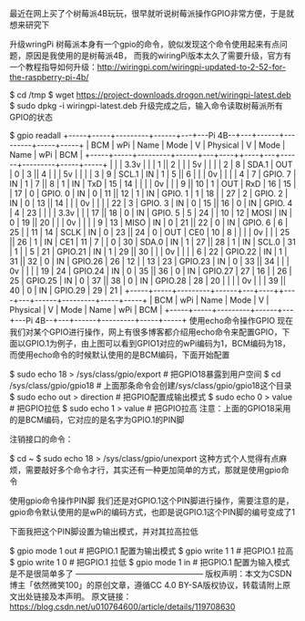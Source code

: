  

最近在网上买了个树莓派4B玩玩，很早就听说树莓派操作GPIO非常方便，于是就想来研究下

升级wringPi
树莓派本身有一个gpio的命令，貌似发现这个命令使用起来有点问题，原因是我使用的是树莓派4B， 而我的wiringPi版本太久了需要升级，官方有一个教程指导如何升级：http://wiringpi.com/wiringpi-updated-to-2-52-for-the-raspberry-pi-4b/

$ cd /tmp
$ wget https://project-downloads.drogon.net/wiringpi-latest.deb
$ sudo dpkg -i wiringpi-latest.deb
升级完成之后，输入命令读取树莓派所有GPIO的状态

$ gpio readall
+-----+-----+---------+------+---+---Pi 4B--+---+------+---------+-----+-----+
 | BCM | wPi |   Name  | Mode | V | Physical | V | Mode | Name    | wPi | BCM |
 +-----+-----+---------+------+---+----++----+---+------+---------+-----+-----+
 |     |     |    3.3v |      |   |  1 || 2  |   |      | 5v      |     |     |
 |   2 |   8 |   SDA.1 |  OUT | 0 |  3 || 4  |   |      | 5v      |     |     |
 |   3 |   9 |   SCL.1 |   IN | 1 |  5 || 6  |   |      | 0v      |     |     |
 |   4 |   7 | GPIO. 7 |   IN | 1 |  7 || 8  | 1 | IN   | TxD     | 15  | 14  |
 |     |     |      0v |      |   |  9 || 10 | 1 | OUT  | RxD     | 16  | 15  |
 |  17 |   0 | GPIO. 0 |   IN | 0 | 11 || 12 | 1 | IN   | GPIO. 1 | 1   | 18  |
 |  27 |   2 | GPIO. 2 |   IN | 0 | 13 || 14 |   |      | 0v      |     |     |
 |  22 |   3 | GPIO. 3 |   IN | 0 | 15 || 16 | 0 | IN   | GPIO. 4 | 4   | 23  |
 |     |     |    3.3v |      |   | 17 || 18 | 0 | IN   | GPIO. 5 | 5   | 24  |
 |  10 |  12 |    MOSI |   IN | 0 | 19 || 20 |   |      | 0v      |     |     |
 |   9 |  13 |    MISO |   IN | 0 | 21 || 22 | 0 | IN   | GPIO. 6 | 6   | 25  |
 |  11 |  14 |    SCLK |   IN | 0 | 23 || 24 | 0 | OUT  | CE0     | 10  | 8   |
 |     |     |      0v |      |   | 25 || 26 | 1 | IN   | CE1     | 11  | 7   |
 |   0 |  30 |   SDA.0 |   IN | 1 | 27 || 28 | 1 | IN   | SCL.0   | 31  | 1   |
 |   5 |  21 | GPIO.21 |   IN | 1 | 29 || 30 |   |      | 0v      |     |     |
 |   6 |  22 | GPIO.22 |   IN | 1 | 31 || 32 | 0 | IN   | GPIO.26 | 26  | 12  |
 |  13 |  23 | GPIO.23 |   IN | 0 | 33 || 34 |   |      | 0v      |     |     |
 |  19 |  24 | GPIO.24 |   IN | 0 | 35 || 36 | 0 | IN   | GPIO.27 | 27  | 16  |
 |  26 |  25 | GPIO.25 |   IN | 0 | 37 || 38 | 0 | IN   | GPIO.28 | 28  | 20  |
 |     |     |      0v |      |   | 39 || 40 | 0 | IN   | GPIO.29 | 29  | 21  |
 +-----+-----+---------+------+---+----++----+---+------+---------+-----+-----+
 | BCM | wPi |   Name  | Mode | V | Physical | V | Mode | Name    | wPi | BCM |
 +-----+-----+---------+------+---+---Pi 4B--+---+------+---------+-----+-----+
使用echo命令操作GPIO
现在我们对某个GPIO进行操作，网上有很多博客都介绍用echo命令来配置GPIO，下面以GPIO.1为例子，由上图可以看到GPIO1对应的wPi编码为1，BCM编码为18，而使用echo命令的时候默认使用的是BCM编码，下面开始配置

$ sudo echo 18 > /sys/class/gpio/export  # 把GPIO18暴露到用户空间
$ cd /sys/class/gpio/gpio18 # 上面那条命令会创建/sys/class/gpio/gpio18这个目录
$ sudo echo out > direction  # 把GPIO配置成输出模式
$ sudo echo 0 > value # 把GPIO拉低
$ sudo echo 1 > value # 把GPIO拉高
注意：上面的GPIO18采用的是BCM编码，它对应的是名字为GPIO.1的PIN脚

注销接口的命令：

$ cd ~
$ sudo echo 18 > /sys/class/gpio/unexport
这种方式个人觉得有点麻烦，需要敲好多个命令才行，其实还有一种更加简单的方式，那就是使用gpio命令

使用gpio命令操作PIN脚
我们还是对GPIO.1这个PIN脚进行操作，需要注意的是，gpio命令默认使用的是wPi的编码方式，也即是说GPIO.1这个PIN脚的编号变成了1

下面我把这个PIN脚设置为输出模式，并对其拉高拉低

$ gpio mode 1 out # 把GPIO.1 配置为输出模式
$ gpio write 1 1 # 把GPIO.1 拉高
$ gpio write 1 0 # 把GPIO.1 拉低
$ gpio mode 1 in # 把GPIO.1 配置为输入模式
是不是很简单多了
————————————————
版权声明：本文为CSDN博主「依然微笑100」的原创文章，遵循CC 4.0 BY-SA版权协议，转载请附上原文出处链接及本声明。
原文链接：https://blog.csdn.net/u010764600/article/details/119708630

